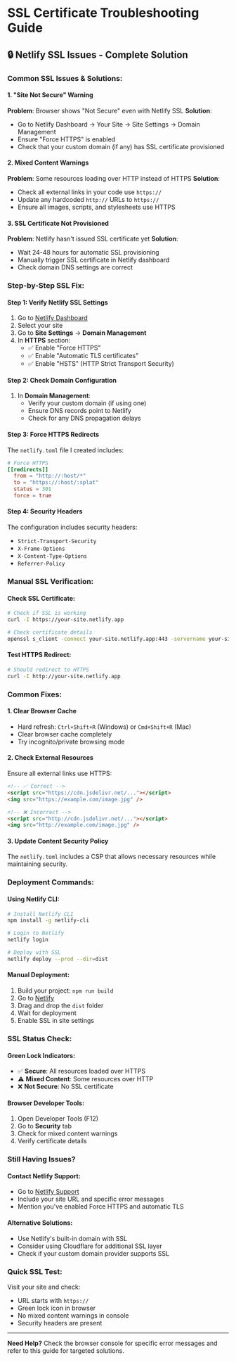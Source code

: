 # SSL Certificate Troubleshooting Guide

## 🔒 Netlify SSL Issues - Complete Solution

### **Common SSL Issues & Solutions:**

#### 1. **"Site Not Secure" Warning**
**Problem**: Browser shows "Not Secure" even with Netlify SSL
**Solution**: 
- Go to Netlify Dashboard → Your Site → Site Settings → Domain Management
- Ensure "Force HTTPS" is enabled
- Check that your custom domain (if any) has SSL certificate provisioned

#### 2. **Mixed Content Warnings**
**Problem**: Some resources loading over HTTP instead of HTTPS
**Solution**:
- Check all external links in your code use `https://`
- Update any hardcoded `http://` URLs to `https://`
- Ensure all images, scripts, and stylesheets use HTTPS

#### 3. **SSL Certificate Not Provisioned**
**Problem**: Netlify hasn't issued SSL certificate yet
**Solution**:
- Wait 24-48 hours for automatic SSL provisioning
- Manually trigger SSL certificate in Netlify dashboard
- Check domain DNS settings are correct

### **Step-by-Step SSL Fix:**

#### **Step 1: Verify Netlify SSL Settings**
1. Go to [Netlify Dashboard](https://app.netlify.com)
2. Select your site
3. Go to **Site Settings** → **Domain Management**
4. In **HTTPS** section:
   - ✅ Enable "Force HTTPS"
   - ✅ Enable "Automatic TLS certificates"
   - ✅ Enable "HSTS" (HTTP Strict Transport Security)

#### **Step 2: Check Domain Configuration**
1. In **Domain Management**:
   - Verify your custom domain (if using one)
   - Ensure DNS records point to Netlify
   - Check for any DNS propagation delays

#### **Step 3: Force HTTPS Redirects**
The `netlify.toml` file I created includes:
```toml
# Force HTTPS
[[redirects]]
  from = "http://:host/*"
  to = "https://:host/:splat"
  status = 301
  force = true
```

#### **Step 4: Security Headers**
The configuration includes security headers:
- `Strict-Transport-Security`
- `X-Frame-Options`
- `X-Content-Type-Options`
- `Referrer-Policy`

### **Manual SSL Verification:**

#### **Check SSL Certificate:**
```bash
# Check if SSL is working
curl -I https://your-site.netlify.app

# Check certificate details
openssl s_client -connect your-site.netlify.app:443 -servername your-site.netlify.app
```

#### **Test HTTPS Redirect:**
```bash
# Should redirect to HTTPS
curl -I http://your-site.netlify.app
```

### **Common Fixes:**

#### **1. Clear Browser Cache**
- Hard refresh: `Ctrl+Shift+R` (Windows) or `Cmd+Shift+R` (Mac)
- Clear browser cache completely
- Try incognito/private browsing mode

#### **2. Check External Resources**
Ensure all external links use HTTPS:
```html
<!-- ✅ Correct -->
<script src="https://cdn.jsdelivr.net/..."></script>
<img src="https://example.com/image.jpg" />

<!-- ❌ Incorrect -->
<script src="http://cdn.jsdelivr.net/..."></script>
<img src="http://example.com/image.jpg" />
```

#### **3. Update Content Security Policy**
The `netlify.toml` includes a CSP that allows necessary resources while maintaining security.

### **Deployment Commands:**

#### **Using Netlify CLI:**
```bash
# Install Netlify CLI
npm install -g netlify-cli

# Login to Netlify
netlify login

# Deploy with SSL
netlify deploy --prod --dir=dist
```

#### **Manual Deployment:**
1. Build your project: `npm run build`
2. Go to [Netlify](https://app.netlify.com)
3. Drag and drop the `dist` folder
4. Wait for deployment
5. Enable SSL in site settings

### **SSL Status Check:**

#### **Green Lock Indicators:**
- ✅ **Secure**: All resources loaded over HTTPS
- ⚠️ **Mixed Content**: Some resources over HTTP
- ❌ **Not Secure**: No SSL certificate

#### **Browser Developer Tools:**
1. Open Developer Tools (F12)
2. Go to **Security** tab
3. Check for mixed content warnings
4. Verify certificate details

### **Still Having Issues?**

#### **Contact Netlify Support:**
- Go to [Netlify Support](https://www.netlify.com/support/)
- Include your site URL and specific error messages
- Mention you've enabled Force HTTPS and automatic TLS

#### **Alternative Solutions:**
- Use Netlify's built-in domain with SSL
- Consider using Cloudflare for additional SSL layer
- Check if your custom domain provider supports SSL

### **Quick SSL Test:**
Visit your site and check:
- URL starts with `https://`
- Green lock icon in browser
- No mixed content warnings in console
- Security headers are present

---

**Need Help?** Check the browser console for specific error messages and refer to this guide for targeted solutions. 
